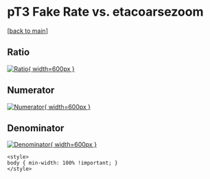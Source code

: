 # pT3 Fake Rate vs. etacoarsezoom

[[back to main](./)]



## Ratio

[![Ratio](../mtv/var/pT3_fakerate_etacoarsezoom.png){ width=600px }](../mtv/var/pT3_fakerate_etacoarsezoom.pdf)

## Numerator

[![Numerator](../mtv/num/pT3_fakerate_etacoarsezoom_num.png){ width=600px }](../mtv/num/pT3_fakerate_etacoarsezoom_num.pdf)

## Denominator

[![Denominator](../mtv/den/pT3_fakerate_etacoarsezoom_den.png){ width=600px }](../mtv/den/pT3_fakerate_etacoarsezoom_den.pdf)


``` {=html}
<style>
body { min-width: 100% !important; }
</style>
```
